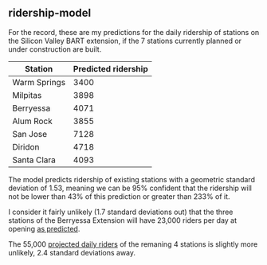 ridership-model
---------------

For the record, these are my predictions for the daily ridership
of stations on the Silicon Valley BART extension, if the
7 stations currently planned or under construction are built.

Station | Predicted ridership
------- | -------------------
Warm Springs | 3400
Milpitas | 3898
Berryessa | 4071
Alum Rock | 3855
San Jose | 7128
Diridon | 4718
Santa Clara | 4093

The model predicts ridership of existing stations with a geometric standard deviation of 1.53,
meaning we can be 95% confident that the ridership will not be lower than
43% of this prediction or greater than 233% of it.

I consider it fairly unlikely (1.7 standard deviations out) that the
three stations of the Berryessa Extension will have 23,000 riders per day
at opening [as predicted](http://www.vta.org/bart/faq).

The 55,000 [projected daily riders](http://vtaorgcontent.s3-us-west-1.amazonaws.com/Site_Content/BARTPhase2-ScopingPresentation-50212.pdf)
of the remaning 4 stations is slightly more unlikely, 2.4 standard deviations away.
